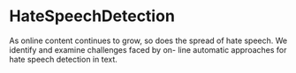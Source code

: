 # HateSpeechDetection
As online content continues to grow, so does the spread of hate speech. We identify and examine challenges faced by on- line automatic approaches for hate speech detection in text.
